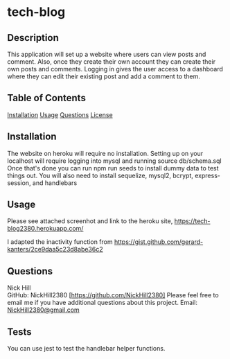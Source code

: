 
  
# tech-blog  

                
                
## Description

This application will set up a website where users can view posts and comment. Also, once they create their own account they can create their own posts and comments. Logging in gives the user access to a dashboard where they can edit their existing post and add a comment to them. 
    
## Table of Contents

[Installation](#installation)
[Usage](#usage)
[Questions](#questions)
[License](#license)

## Installation

The website on heroku will require no installation. Setting up on your localhost will require logging into mysql and running source db/schema.sql Once that's done you can run npm run seeds to install dummy data to test things out. You will also need to install  sequelize, mysql2, bcrypt, express-session, and handlebars

## Usage

Please see attached screenhot and link to the heroku site, https://tech-blog2380.herokuapp.com/ 







I adapted the inactivity function from https://gist.github.com/gerard-kanters/2ce9daa5c23d8abe36c2



## Questions

Nick Hill  
GitHub: NickHill2380 [https://github.com/NickHill2380]
Please feel free to email me if you have additional questions about this project.
Email: <NickHill2380@gmail.com>

## Tests
You can use jest to test the handlebar helper functions.


